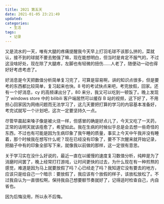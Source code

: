 ```yaml
---
title: 2021 第五天
date: 2021-01-05 23:21:49
updated:
categories:
  - 生活
tags:
  - 记录
---
```


又是流水的一天，唯有大腿的疼痛提醒我今天早上打羽毛球不该那么拼的，菜就认，接不到的球就不要去勉强了嘛，现在能想明白，但当时是肯定不服气的，不过这没啥好处，现在除了大腿疼，左脚也有轻微的扭伤……人老了，随便动一动也得好好考虑考虑了。

<!--more-->

好消息是今天把数值分析简单复习完了，可算是容易啊，讲的知识点很多，但是要考的东西都比较简单，复习起来也快。8 号的考试快点来吧，考完放假，回家。还有一个好消息，cy 的高频课出分了，80 来分，我又可以吃到一顿饭了。晚上发现了 windows store 中的 bilibili 客户端居然可以缓存 B 站的视频，这下好了，不用担心回家因为网络问题而无法学习了，这几天要把打算的学习的内容基本准备好，考完试就写一个计划吧，这次一定要坚持久一点。

尽管早晨起来嗓子像是被火烧一样，但感冒的确是好点儿了，今天又吃了一天药，正常的话明天就该痊愈了，希望如此。我在生病的时候似乎总是会去想一些奇怪的东西，不过也有可能是因为生病印象了我午睡的质量，事实上今天中午我并没有睡着，那个时候我在想写什么呢？现在已经没有印象了，要不下次醒来就开始记录，把脑子中有的印象全部写下来，就像我以前做的那样，这一定很有意思。

关于学习实在没什么好说的，最近一直在以缓慢的速度复习数值分析，纯粹是为了消磨时间罢了，晚上经常打打游戏，让时间更快的过去，为什么现在有一种煎熬的感觉，难道是因为马上就要放假了吗？心已经走了吗？我知道它没有要去的地方，应该只是给自己一个暗示：要放假了，我应该有个放假的样子，该放松放松了。不过我自认为一直很松啊，保持我自己想要额节奏就好了，记得适时检查自己，内自省也。

因为后悔没用，所以永不后悔。